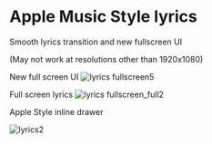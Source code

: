 # Apple Music Style lyrics
Smooth lyrics transition and new fullscreen UI

(May not work at resolutions other than 1920x1080)

New full screen UI
![lyrics fullscreen5](https://user-images.githubusercontent.com/101460787/185414341-0aa183ec-43f5-4da3-a505-f6d7efb2d9ef.jpg)

Full screen lyrics
![lyrics fullscreen_full2](https://user-images.githubusercontent.com/101460787/185416029-2f51f484-0789-4ddb-b1a8-e0923728cad4.jpg)

Apple Style inline drawer

![lyrics2](https://user-images.githubusercontent.com/101460787/185416125-39bf619a-8d91-4269-bf9d-1d39fbac7f53.jpg)
